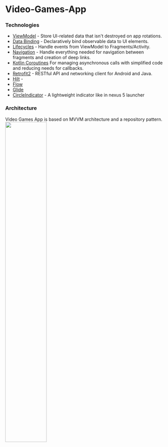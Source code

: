 # Video-Games-App

### Technologies

- [ViewModel](https://developer.android.com/topic/libraries/architecture/viewmodel) - Store UI-related data that isn't destroyed on app rotations.
- [Data Binding](https://developer.android.com/topic/libraries/data-binding/) - Declaratively bind observable data to UI elements.
- [Lifecycles](https://developer.android.com/topic/libraries/architecture/lifecycle) - Handle events from ViewModel to Fragments/Activity.
- [Navigation](https://developer.android.com/topic/libraries/architecture/navigation/) - Handle everything needed for navigation between fragments and creation of deep links.
- [Kotlin Coroutines](https://kotlinlang.org/docs/reference/coroutines-overview.html) For managing asynchronous calls with simplified code and reducing needs for callbacks.
- [Retrofit2](https://square.github.io/retrofit/) - RESTful API and networking client for Android and Java.
- [Hilt](https://dagger.dev/hilt/) - 
- [Flow](https://developer.android.com/kotlin/flow)
- [Glide](https://github.com/bumptech/glide)
- [CircleIndicator](https://github.com/ongakuer/CircleIndicator) - A lightweight indicator like in nexus 5 launcher

### Architecture
Video Games App is based on MVVM architecture and a repository pattern.
<img src="https://user-images.githubusercontent.com/29648057/121263725-b91da000-c8be-11eb-904e-7c545f35e84f.png" align="center" width="51%"/>
